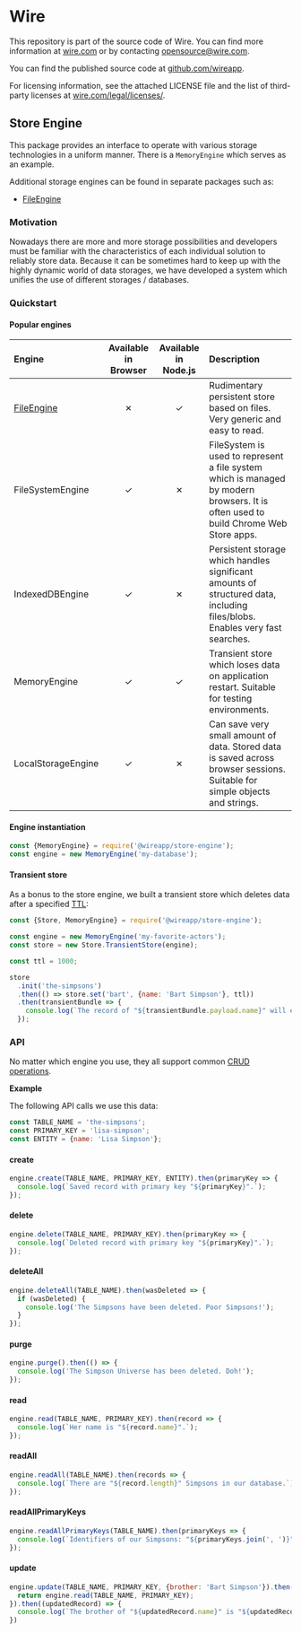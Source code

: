 # Wire

This repository is part of the source code of Wire. You can find more information at [wire.com](https://wire.com) or by contacting opensource@wire.com.

You can find the published source code at [github.com/wireapp](https://github.com/wireapp).

For licensing information, see the attached LICENSE file and the list of third-party licenses at [wire.com/legal/licenses/](https://wire.com/legal/licenses/).

## Store Engine

This package provides an interface to operate with various storage technologies in a uniform manner. There is a `MemoryEngine` which serves as an example.

Additional storage engines can be found in separate packages such as:

- [FileEngine][1]

### Motivation

Nowadays there are more and more storage possibilities and developers must be familiar with the characteristics of each individual solution to reliably store data. Because it can be sometimes hard to keep up with the highly dynamic world of data storages, we have developed a system which unifies the use of different storages / databases.

### Quickstart

#### Popular engines

| Engine | Available in Browser | Available in Node.js | Description |
| :-- | :-: | :-: | :-- |
| [FileEngine][1] | 🞫 | ✓ | Rudimentary persistent store based on files. Very generic and easy to read. |
| FileSystemEngine | ✓ | 🞫 | FileSystem is used to represent a file system which is managed by modern browsers. It is often used to build Chrome Web Store apps. |  |
| IndexedDBEngine | ✓ | 🞫 | Persistent storage which handles significant amounts of structured data, including files/blobs. Enables very fast searches. |
| MemoryEngine | ✓ | ✓ | Transient store which loses data on application restart. Suitable for testing environments. |
| LocalStorageEngine | ✓ | 🞫 | Can save very small amount of data. Stored data is saved across browser sessions. Suitable for simple objects and strings. |

#### Engine instantiation

```javascript
const {MemoryEngine} = require('@wireapp/store-engine');
const engine = new MemoryEngine('my-database');
```

#### Transient store

As a bonus to the store engine, we built a transient store which deletes data after a specified [TTL](https://en.wikipedia.org/wiki/Time_to_live):

```javascript
const {Store, MemoryEngine} = require('@wireapp/store-engine');

const engine = new MemoryEngine('my-favorite-actors');
const store = new Store.TransientStore(engine);

const ttl = 1000;

store
  .init('the-simpsons')
  .then(() => store.set('bart', {name: 'Bart Simpson'}, ttl))
  .then(transientBundle => {
    console.log(`The record of "${transientBundle.payload.name}" will expires in "${transientBundle.expires}"ms.`);
  });
```

### API

No matter which engine you use, they all support common [CRUD operations](https://en.wikipedia.org/wiki/Create,_read,_update_and_delete).

**Example**

The following API calls we use this data:

```javascript
const TABLE_NAME = 'the-simpsons';
const PRIMARY_KEY = 'lisa-simpson';
const ENTITY = {name: 'Lisa Simpson'};
```

#### create

```javascript
engine.create(TABLE_NAME, PRIMARY_KEY, ENTITY).then(primaryKey => {
  console.log(`Saved record with primary key "${primaryKey}".`);
});
```

#### delete

```javascript
engine.delete(TABLE_NAME, PRIMARY_KEY).then(primaryKey => {
  console.log(`Deleted record with primary key "${primaryKey}".`);
});
```

#### deleteAll

```javascript
engine.deleteAll(TABLE_NAME).then(wasDeleted => {
  if (wasDeleted) {
    console.log('The Simpsons have been deleted. Poor Simpsons!');
  }
});
```

#### purge

```javascript
engine.purge().then(() => {
  console.log('The Simpson Universe has been deleted. Doh!');
});
```

#### read

```javascript
engine.read(TABLE_NAME, PRIMARY_KEY).then(record => {
  console.log(`Her name is "${record.name}".`);
});
```

#### readAll

```javascript
engine.readAll(TABLE_NAME).then(records => {
  console.log(`There are "${record.length}" Simpsons in our database.`);
});
```

#### readAllPrimaryKeys

```javascript
engine.readAllPrimaryKeys(TABLE_NAME).then(primaryKeys => {
  console.log(`Identifiers of our Simpsons: "${primaryKeys.join(', ')}"`);
});
```

#### update

```javascript
engine.update(TABLE_NAME, PRIMARY_KEY, {brother: 'Bart Simpson'}).then((primaryKey) => {
  return engine.read(TABLE_NAME, PRIMARY_KEY);
}).then((updatedRecord) => {
  console.log(`The brother of "${updatedRecord.name}" is "${updatedRecord.brother}".`):
})
```

[1]: https://github.com/wireapp/wire-web-packages/tree/master/packages/store-engine-fs
